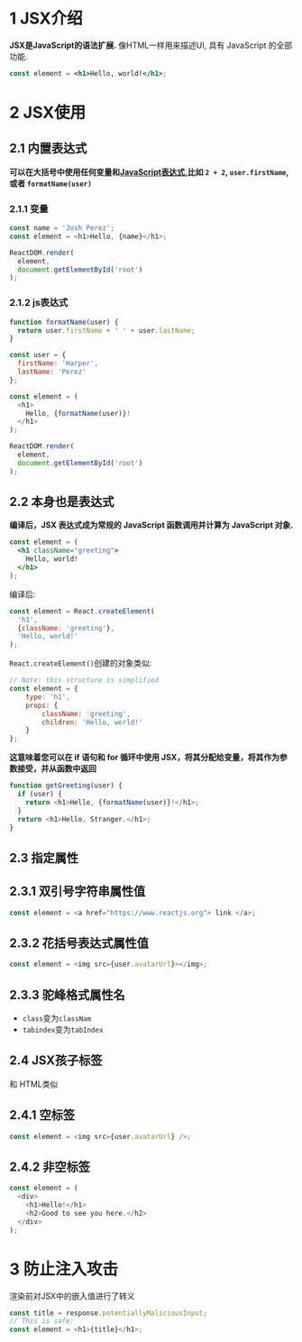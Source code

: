 # 1 JSX介绍
**JSX是JavaScript的语法扩展.** 像HTML一样用来描述UI, 具有 JavaScript 的全部功能.
```jsx
const element = <h1>Hello, world!</h1>;
```
# 2 JSX使用
## 2.1 内置表达式
**可以在大括号中使用任何变量和[JavaScript表达式](https://developer.mozilla.org/en-US/docs/Web/JavaScript/Guide/Expressions_and_Operators#expressions),比如 ``2 + 2``, ``user.firstName``, 或者 ``formatName(user)``**
### 2.1.1 变量
```js
const name = 'Josh Perez';
const element = <h1>Hello, {name}</h1>;

ReactDOM.render(
  element,
  document.getElementById('root')
);
```
### 2.1.2 js表达式
```js
function formatName(user) {
  return user.firstName + ' ' + user.lastName;
}

const user = {
  firstName: 'Harper',
  lastName: 'Perez'
};

const element = (
  <h1>
    Hello, {formatName(user)}!
  </h1>
);

ReactDOM.render(
  element,
  document.getElementById('root')
);
```
## 2.2 本身也是表达式
**编译后，JSX 表达式成为常规的 JavaScript 函数调用并计算为 JavaScript 对象.**
```jsx
const element = (
  <h1 className="greeting">
    Hello, world!
  </h1>
);
```
编译后:
```js
const element = React.createElement(
  'h1',
  {className: 'greeting'},
  'Hello, world!'
);
```
``React.createElement()``创建的对象类似:
```js
// Note: this structure is simplified
const element = {
    type: 'h1',
    props: {
        className: 'greeting',
        children: 'Hello, world!'
    }
};
```
**这意味着您可以在 if 语句和 for 循环中使用 JSX，将其分配给变量，将其作为参数接受，并从函数中返回**
```js
function getGreeting(user) {
  if (user) {
    return <h1>Hello, {formatName(user)}!</h1>;
  }
  return <h1>Hello, Stranger.</h1>;
}
```
## 2.3 指定属性
## 2.3.1 双引号字符串属性值
```js
const element = <a href="https://www.reactjs.org"> link </a>;
```
## 2.3.2 花括号表达式属性值
```js
const element = <img src={user.avatarUrl}></img>;
```
## 2.3.3 驼峰格式属性名

* ``class``变为``classNam``
* ``tabindex``变为``tabIndex``

## 2.4 JSX孩子标签
和 HTML类似
## 2.4.1 空标签
```js
const element = <img src={user.avatarUrl} />;
```
## 2.4.2 非空标签
```js
const element = (
  <div>
    <h1>Hello!</h1>
    <h2>Good to see you here.</h2>
  </div>
);
```
# 3 防止注入攻击
渲染前对JSX中的嵌入值进行了转义
```js
const title = response.potentiallyMaliciousInput;
// This is safe:
const element = <h1>{title}</h1>;
```
